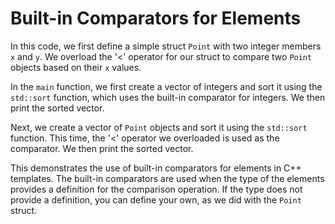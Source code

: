 # Built-in Comparators for Elements
In this code, we first define a simple struct `Point` with two integer members `x` and `y`. We overload the '<' operator for our struct to compare two `Point` objects based on their `x` values.

In the `main` function, we first create a vector of integers and sort it using the `std::sort` function, which uses the built-in comparator for integers. We then print the sorted vector.

Next, we create a vector of `Point` objects and sort it using the `std::sort` function. This time, the '<' operator we overloaded is used as the comparator. We then print the sorted vector.

This demonstrates the use of built-in comparators for elements in C++ templates. The built-in comparators are used when the type of the elements provides a definition for the comparison operation. If the type does not provide a definition, you can define your own, as we did with the `Point` struct.